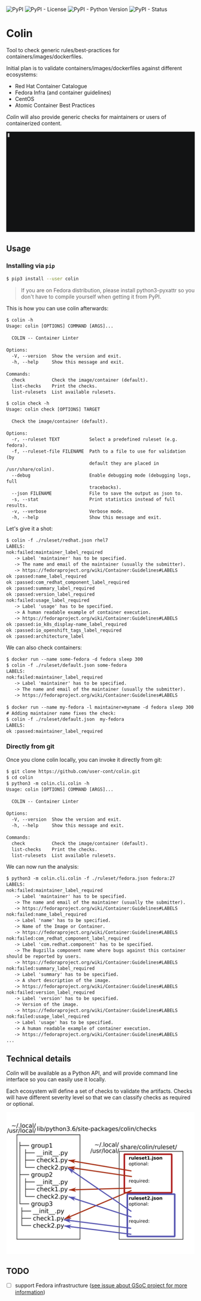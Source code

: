 ![PyPI](https://img.shields.io/pypi/v/colin.svg)
![PyPI - License](https://img.shields.io/pypi/l/colin.svg)
![PyPI - Python Version](https://img.shields.io/pypi/pyversions/colin.svg)
![PyPI - Status](https://img.shields.io/pypi/status/colin.svg)

# Colin

Tool to check generic rules/best-practices for containers/images/dockerfiles.

Initial plan is to validate containers/images/dockerfiles against different ecosystems:
 - Red Hat Container Catalogue
 - Fedora Infra (and container guidelines)
 - CentOS
 - Atomic Container Best Practices

*Colin* will also provide generic checks for maintainers or users of containerized content.

![example](./docs/example.gif)


## Usage


### Installing via `pip`


```bash
$ pip3 install --user colin
```

> If you are on Fedora distribution, please install python3-pyxattr so you don't have to compile yourself when getting it from PyPI.

This is how you can use colin afterwards:

```
$ colin -h
Usage: colin [OPTIONS] COMMAND [ARGS]...

  COLIN -- Container Linter

Options:
  -V, --version  Show the version and exit.
  -h, --help     Show this message and exit.

Commands:
  check          Check the image/container (default).
  list-checks    Print the checks.
  list-rulesets  List available rulesets.
```
```
$ colin check -h
Usage: colin check [OPTIONS] TARGET

  Check the image/container (default).

Options:
  -r, --ruleset TEXT           Select a predefined ruleset (e.g. fedora).
  -f, --ruleset-file FILENAME  Path to a file to use for validation (by
                               default they are placed in /usr/share/colin).
  --debug                      Enable debugging mode (debugging logs, full
                               tracebacks).
  --json FILENAME              File to save the output as json to.
  -s, --stat                   Print statistics instead of full results.
  -v, --verbose                Verbose mode.
  -h, --help                   Show this message and exit.
```

Let's give it a shot:
```
$ colin -f ./ruleset/redhat.json rhel7
LABELS:
nok:failed:maintainer_label_required
   -> Label 'maintainer' has to be specified.
   -> The name and email of the maintainer (usually the submitter).
   -> https://fedoraproject.org/wiki/Container:Guidelines#LABELS
ok :passed:name_label_required
ok :passed:com_redhat_component_label_required
ok :passed:summary_label_required
ok :passed:version_label_required
nok:failed:usage_label_required
   -> Label 'usage' has to be specified.
   -> A human readable example of container execution.
   -> https://fedoraproject.org/wiki/Container:Guidelines#LABELS
ok :passed:io_k8s_display-name_label_required
ok :passed:io_openshift_tags_label_required
ok :passed:architecture_label
```

We can also check containers:
```
$ docker run --name some-fedora -d fedora sleep 300
$ colin -f ./ruleset/default.json some-fedora
LABELS:
nok:failed:maintainer_label_required
   -> Label 'maintainer' has to be specified.
   -> The name and email of the maintainer (usually the submitter).
   -> https://fedoraproject.org/wiki/Container:Guidelines#LABELS

$ docker run --name my-fedora -l maintainer=myname -d fedora sleep 300
# Adding maintainer name fixes the check:
$ colin -f ./ruleset/default.json  my-fedora
LABELS:
ok :passed:maintainer_label_required
```


### Directly from git

Once you clone colin locally, you can invoke it directly from git:

```
$ git clone https://github.com/user-cont/colin.git
$ cd colin
$ python3 -m colin.cli.colin -h
Usage: colin [OPTIONS] COMMAND [ARGS]...

  COLIN -- Container Linter

Options:
  -V, --version  Show the version and exit.
  -h, --help     Show this message and exit.

Commands:
  check          Check the image/container (default).
  list-checks    Print the checks.
  list-rulesets  List available rulesets.
```

We can now run the analysis:

```
$ python3 -m colin.cli.colin -f ./ruleset/fedora.json fedora:27
LABELS:
nok:failed:maintainer_label_required
   -> Label 'maintainer' has to be specified.
   -> The name and email of the maintainer (usually the submitter).
   -> https://fedoraproject.org/wiki/Container:Guidelines#LABELS
nok:failed:name_label_required
   -> Label 'name' has to be specified.
   -> Name of the Image or Container.
   -> https://fedoraproject.org/wiki/Container:Guidelines#LABELS
nok:failed:com_redhat_component_label_required
   -> Label 'com.redhat.component' has to be specified.
   -> The Bugzilla component name where bugs against this container should be reported by users.
   -> https://fedoraproject.org/wiki/Container:Guidelines#LABELS
nok:failed:summary_label_required
   -> Label 'summary' has to be specified.
   -> A short description of the image.
   -> https://fedoraproject.org/wiki/Container:Guidelines#LABELS
nok:failed:version_label_required
   -> Label 'version' has to be specified.
   -> Version of the image.
   -> https://fedoraproject.org/wiki/Container:Guidelines#LABELS
nok:failed:usage_label_required
   -> Label 'usage' has to be specified.
   -> A human readable example of container execution.
   -> https://fedoraproject.org/wiki/Container:Guidelines#LABELS
...
```


## Technical details

*Colin* will be available as a Python API, and will provide command line interface so you can easily use it locally.

Each ecosystem will define a set of checks to validate the artifacts. Checks will have different severity level so that we can classify checks as required or optional.

![Scheme](./docs/scheme.png)

## TODO

- [ ] support Fedora infrastructure ([see issue about GSoC project for more information](https://github.com/user-cont/colin/issues/3))
